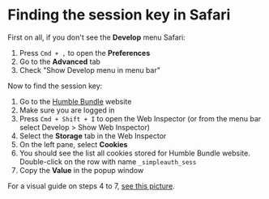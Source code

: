 # Finding the session key in Safari

First on all, if you don't see the **Develop** menu Safari:

1. Press `Cmd + ,` to open the **Preferences**
2. Go to the **Advanced** tab
3. Check "Show Develop menu in menu bar"


Now to find the session key:


1. Go to the [Humble Bundle][hb] website
2. Make sure you are logged in
3. Press `Cmd + Shift + I` to open the Web Inspector (or from the menu bar select Develop > Show Web Inspector)
4. Select the **Storage** tab in the Web Inspector
5. On the left pane, select **Cookies**
6. You should see the list all cookies stored for Humble Bundle website. Double-click on the row with name `_simpleauth_sess`
7. Copy the **Value** in the popup window

For a visual guide on steps 4 to 7, [see this picture](safari.jpg).

[hb]: https://www.humblebundle.com
